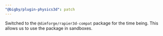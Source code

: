 ```yaml
---
"@bigby/plugin-physics3d": patch
---
```


Switched to the `@dimforge/rapier3d-compat` package for the time being. This allows us to use the package in sandboxes.

